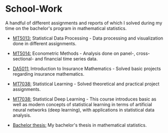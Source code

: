 # School-Work
A handful of different assignments and reports of which I solved during my time on the bachelor's program in mathematical statistics.

- [MT5013:](/MT5013/README.md) Statistical Data Processing - Data processing and visualization done in different assignments.

- [MT5014:](/MT5014/README.md) Econometric Methods - Analysis done on panel-, cross-sectional- and financial time series data. 

- [DA5011:](/MT5011/README.md) Introduction to Insurance Mathematics - Solved basic projects regarding insurance mathematics.

- [MT7038:](/MasterMT7038/README.md) Statistical Learning - Solved theoretical and practical project assignments. 

- [MT7038:](/MasterMT7042/README.md) Statistical Deep Learning - This course introduces basic as well as modern concepts of statistical learning in terms of artificial neural networks (deep learning), with applications in statistical data analysis. 

- [Bachelor thesis:](/BachelorThesis/README.md) My bachelor's thesis in mathematical statistics. 